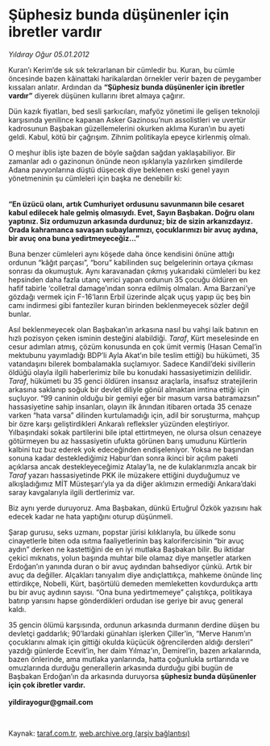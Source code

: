 # Şüphesiz bunda düşünenler için ibretler vardır

*Yıldıray Oğur 05.01.2012*

<div class="yazi"><p>Kuran’ı Kerim’de sık sık tekrarlanan bir cümledir bu. Kuran, bu cümle öncesinde bazen kâinattaki harikalardan örnekler verir bazen de peygamber kıssaları anlatır. Ardından da <b>“Şüphesiz bunda düşünenler için ibretler vardır”</b> diyerek düşünen kullarını ibret almaya çağırır.</p>
<p>Dün kazık fiyatları, bed sesli şarkıcıları, mafyöz yönetimi ile gelişen teknoloji karşısında yenilince kapanan Asker Gazinosu’nun assolistleri ve uvertür kadrosunun Başbakan güzellemelerini okurken aklıma Kuran’ın bu ayeti geldi. Kabul, kötü bir çağrışım. Zihnim politikayla epeyce kirlenmiş olmalı. </p>
<p>O meşhur iblis işte bazen de böyle sağdan sağdan yaklaşabiliyor. Bir zamanlar adı o gazinonun önünde neon ışıklarıyla yazılırken şimdilerde Adana pavyonlarına düştü düşecek diye beklenen eski genel yayın yönetmeninin şu cümleleri için başka ne denebilir ki:<br/><br/><b><br/>“</b><b>En üzücü olanı, artık Cumhuriyet ordusunu savunmanın bile cesaret kabul edilecek hale gelmiş olmasıydı. </b><b>Evet, Sayın Başbakan. Doğru olanı yaptınız. Siz ordumuzun arkasında durdunuz; biz de sizin arkanızdayız. Orada kahramanca savaşan subaylarımızı, çocuklarımızı bir avuç aydına, bir avuç ona buna yedirtmeyeceğiz...”</b></p>
<p>Buna benzer cümleleri aynı köşede daha önce kendisini önüne attığı ordunun “kâğıt parçası”, “boru” kabilinden suç belgelerinin ortaya çıkması sonrası da okumuştuk. Aynı karavanadan çıkmış yukarıdaki cümleleri bu kez hepsinden daha fazla utanç verici yapan ordunun 35 çocuğu öldüren en hafif tabirle ‘colletral damage’ından sonra edilmiş olmaları. Ama Barzani’ye gözdağı vermek için F-16’ların Erbil üzerinde alçak uçuş yapıp üç beş bin camı indirmesi gibi fanteziler kuran birinden beklenmeyecek sözler değil bunlar. </p>
<p>Asıl beklenmeyecek olan Başbakan’ın arkasına nasıl bu vahşi laik batının en hızlı pozisyon çeken isminin desteğini alabildiği. <i>Taraf</i>, Kürt meselesinde en cesur adımları atmış, çözüm konusunda en çok ümit vermiş (Hasan Cemal’in mektubunu yayımladığı BDP’li Ayla Akat’ın bile teslim ettiği) bu hükümeti, 35 vatandaşını bilerek bombalamakla suçlamıyor. Sadece Kandil’deki sivillerin öldüğü olayla ilgili haberlerimiz bile bu konudaki hassasiyetimizin delilidir. <i>Taraf</i>, hükümeti bu 35 genci öldüren insansız araçlarla, insafsız stratejilerin arkasına saklanıp soğuk bir devlet diliyle gönül almaktan imtina ettiği için suçluyor. “99 caninin olduğu bir gemiyi eğer bir masum varsa batıramazsın” hassasiyetine sahip insanları, olayın ilk ânından itibaren ortada 35 cenaze varken “hata varsa” dilinden kurtulamadığı için, adil bir soruşturma, mahçup bir özre karşı geliştirdikleri Ankaralı refleksler yüzünden eleştiriyor. Yılbaşındaki sokak partilerini bile iptal ettirtmeyen, ne olursa olsun cenazeye götürmeyen bu az hassasiyetin ufukta görünen barış umudunu Kürtlerin kalbini tuz buz ederek yok edeceğinden endişeleniyor. Yoksa ne başından sonuna kadar desteklediğimiz Habur’dan sonra ikinci bir açılım paketi açıklarsa ancak destekleyeceğimiz Atalay’la, ne de kulaklarımızla ancak bir <i>Taraf</i> yazarı hassasiyetinde PKK ile müzakere ettiğini duyduğumuz ve alkışladığımız MİT Müsteşarı’yla ya da diğer aklımızın ermediği Ankara’daki saray kavgalarıyla ilgili dertlerimiz var. </p>
<p>Biz aynı yerde duruyoruz. Ama Başbakan, dünkü Ertuğrul Özkök yazısını hak edecek kadar ne hata yaptığını oturup düşünmeli. </p>
<p>Şarap gurusu, seks uzmanı, popstar jürisi kılıklarıyla, bu ülkede sonu cinayetlerle biten oda ısıtma faaliyetlerinin baş kalorifercisinin “bir avuç aydın” derken ne kastettiğini de en iyi mutlaka Başbakan bilir. Bu iktidar çekici mıknatıs, yolun başında muhtar bile olamaz diye manşetler atarken Erdoğan’ın yanında duran o bir avuç aydından bahsediyor çünkü. Artık bir avuç da değiller. Alçakları tanıyalım diye andıçlattıkça, mahkeme önünde linç ettirdikçe, Nobelli, Kürt, başörtülü demeden memleketten kovdurdukça arttı bu bir avuç aydının sayısı. “Ona buna yedirtmemeye” çalıştıkça, politikaya batırıp yarısını hapse gönderdikleri ordudan ise geriye bir avuç general kaldı.</p>
<p>35 gencin ölümü karşısında, ordunun arkasında durmanın derdine düşen bu devletçi gaddarlık; 90’lardaki günahları işlerken Çiller’in, “Merve Hanım’ın çocuklarını almak için gittiği okulda küçücük öğrencilerden aldığı dersleri” yazdığı günlerde Ecevit’in, her daim Yılmaz’ın, Demirel’in, bazen arkalarında, bazen önlerinde, ama mutlaka yanlarında, hatta çoğunlukla sırtlarında ve omuzlarında durduğu generallerin arkasında durduğu gibi bugün de Başbakan Erdoğan’ın da arkasında duruyorsa <b>şüphesiz bunda düşünenler için çok ibretler vardır.</b> <br/><br/><b>yildirayogur@gmail.com</b></p>
<p><i> </i></p>
</div>

Kaynak: [taraf.com.tr](http://www.taraf.com.tr/yildiray-ogur/makale-suphesiz-bunda-dusunenler-icin-ibretler-vardir.htm), [web.archive.org (arşiv bağlantısı)](http://web.archive.org/web/20130709221151/http://www.taraf.com.tr/yildiray-ogur/makale-suphesiz-bunda-dusunenler-icin-ibretler-vardir.htm)
